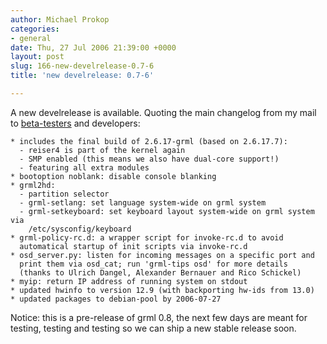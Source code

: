 ```yaml
---
author: Michael Prokop
categories:
- general
date: Thu, 27 Jul 2006 21:39:00 +0000
layout: post
slug: 166-new-develrelease-0.7-6
title: 'new develrelease: 0.7-6'

---
```

A new develrelease is available. Quoting the main changelog from my mail to [beta\-testers](https://grml.org/beta-tester/) and developers:

```
* includes the final build of 2.6.17-grml (based on 2.6.17.7):
  - reiser4 is part of the kernel again
  - SMP enabled (this means we also have dual-core support!)
  - featuring all extra modules
* bootoption noblank: disable console blanking
* grml2hd:
  - partition selector
  - grml-setlang: set language system-wide on grml system
  - grml-setkeyboard: set keyboard layout system-wide on grml system via
    /etc/sysconfig/keyboard
* grml-policy-rc.d: a wrapper script for invoke-rc.d to avoid
  automatical startup of init scripts via invoke-rc.d
* osd_server.py: listen for incoming messages on a specific port and
  print them via osd_cat; run 'grml-tips osd' for more details
  (thanks to Ulrich Dangel, Alexander Bernauer and Rico Schickel)
* myip: return IP address of running system on stdout
* updated hwinfo to version 12.9 (with backporting hw-ids from 13.0)
* updated packages to debian-pool by 2006-07-27
```
Notice: this is a pre\-release of grml 0\.8, the next few days are meant for testing, testing and testing so we can ship a new stable release soon.
